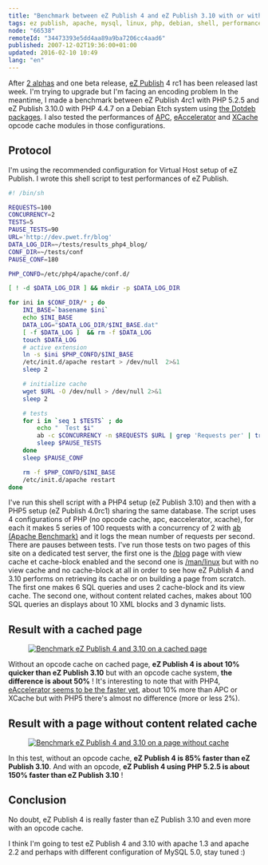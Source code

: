 ```yaml
---
title: "Benchmark between eZ Publish 4 and eZ Publish 3.10 with or without a PHP opcode cache"
tags: ez publish, apache, mysql, linux, php, debian, shell, performances
node: "66538"
remoteId: "34473393e5dd4aa89a9ba7206cc4aad6"
published: 2007-12-02T19:36:00+01:00
updated: 2016-02-10 10:49
lang: "en"
---
```


After [2 alphas](/post/ez-publish-4-alpha-1-et-beaucoup-d-autres-choses) and one
beta release, [eZ Publish](/tag/ez-publish) 4 rc1 has been released last
week. I'm
trying to upgrade but I'm facing an encoding
problem
In the meantime, I made a benchmark between eZ Publish 4rc1 with PHP 5.2.5 and
eZ Publish 3.10.0 with PHP 4.4.7 on a Debian Etch system using [the Dotdeb
packages](http://dotdeb.org/). I also tested the performances of
[APC](http://pecl.php.net/package/APC),
[eAccelerator](http://www.eaccelerator.net/) and
[XCache](http://xcache.lighttpd.net/) opcode cache modules in those
configurations.


## Protocol


I'm using the recommended configuration for Virtual Host setup of eZ
Publish.
I wrote this shell script to test performances of eZ Publish.

``` bash
#! /bin/sh

REQUESTS=100
CONCURRENCY=2
TESTS=5
PAUSE_TESTS=90
URL='http://dev.pwet.fr/blog'
DATA_LOG_DIR=~/tests/results_php4_blog/
CONF_DIR=~/tests/conf
PAUSE_CONF=180

PHP_CONFD=/etc/php4/apache/conf.d/

[ ! -d $DATA_LOG_DIR ] && mkdir -p $DATA_LOG_DIR

for ini in $CONF_DIR/* ; do
    INI_BASE=`basename $ini`
    echo $INI_BASE
    DATA_LOG="$DATA_LOG_DIR/$INI_BASE.dat"
    [ -f $DATA_LOG ]  && rm -f $DATA_LOG
    touch $DATA_LOG
    # active extension
    ln -s $ini $PHP_CONFD/$INI_BASE
    /etc/init.d/apache restart > /dev/null  2>&1
    sleep 2

    # initialize cache
    wget $URL -O /dev/null > /dev/null 2>&1
    sleep 2

    # tests
    for i in `seq 1 $TESTS` ; do
        echo "  Test $i"
        ab -c $CONCURRENCY -n $REQUESTS $URL | grep 'Requests per' | tr -s ' ' | cut -d ' ' -f 4 >> $DATA_LOG
        sleep $PAUSE_TESTS
    done
    sleep $PAUSE_CONF

    rm -f $PHP_CONFD/$INI_BASE
    /etc/init.d/apache restart
done
```


I've run this shell script with a PHP4 setup (eZ Publish 3.10) and then with a
PHP5 setup (eZ Publish 4.0rc1) sharing the same database. The script uses 4
configurations of PHP (no opcode cache, apc, eaccelerator, xcache), for each it
makes 5 series of 100 requests with a concurrency of 2 with [ab (Apache
Benchmark)](http://pwet.fr/man/linux/administration_systeme/ab) and it logs the
mean number of requests per second. There are pauses between tests. I've run
those tests on two pages of this site on a dedicated test server, the first one
is the [/blog](/posts/) page with view cache et cache-block enabled and the second
one is [/man/linux](http://pwet.fr/man/linux) but with no view cache and no
cache-block at all in order to see how eZ Publish 4 and 3.10 performs on
retrieving its cache or on building a page from scratch. The first one makes 6
SQL queries and uses 2 cache-block and its view cache. The second one, without
content related caches, makes about 100 SQL queries an displays about 10 XML
blocks and 3 dynamic lists.


## Result with a cached page

<figure class="object-center"><a href="/images/benchmark-ez-publish-4-and-3-10-on-a-cached-page.png"><img loading="lazy" src="/images//benchmark-ez-publish-4-and-3-10-on-a-cached-page.png" alt="Benchmark eZ Publish 4 and 3.10 on a cached page">
</a></figure>


Without an opcode cache on cached page, **eZ Publish 4 is about 10% quicker
than eZ Publish 3.10** but with an opcode cache system, **the difference is
about 50%**&nbsp;! It's interesting to note that with PHP4, [eAccelerator seems
to be the faster yet](/post/eaccelerator-avec-ez-publish), about 10% more than
APC or XCache but with PHP5 there's almost no difference (more or less 2%).


## Result with a page without content related cache

<figure class="object-center"><a href="/images/benchmark-ez-publish-4-and-3-10-on-a-page-without-cache.png"><img loading="lazy" src="/images//benchmark-ez-publish-4-and-3-10-on-a-page-without-cache.png" alt="Benchmark eZ Publish 4 and 3.10 on a page without cache">
</a></figure>


In this test, without an opcode cache, **eZ Publish 4 is 85% faster than eZ
Publish 3.10**. And with an opcode, **eZ Publish 4 using PHP 5.2.5 is about
150% faster than eZ Publish 3.10**&nbsp;!


## Conclusion


No doubt, eZ Publish 4 is really faster than eZ Publish 3.10 and even more with
an opcode cache.

I think I'm going to test eZ Publish 4 and 3.10 with apache 1.3 and apache 2.2
and perhaps with different configuration of MySQL 5.0, stay tuned :)
